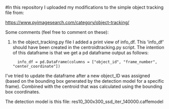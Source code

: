 #In this repository I uploaded my modifications to the simple object tracking file from:

https://www.pyimagesearch.com/category/object-tracking/

Some comments (feel free to comment on these):

1. In the object_tracking.py file I added a print view of info_df. This 'info_df' should have been created in the centroidtracking.py script. 
The intention of this dataframe is that we get a pd dataframe output as follows:

     	 info_df = pd.DataFrame(columns = ["object_id", "frame_number", "center_coordinate"])
  
I've tried to update the dataframe after a new object_ID was assigned (based on the bounding box generated by the detection model for
a specific frame). Combined with the centroid that was calculated using the bounding box coordinates.

The detection model is this file:
	res10_300x300_ssd_iter_140000.caffemodel
			

